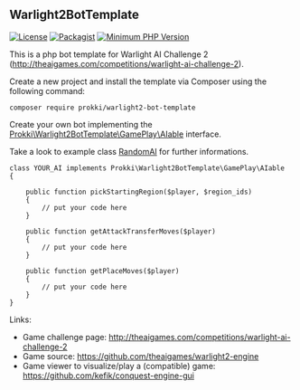 ## Warlight2BotTemplate

[![License](https://img.shields.io/badge/License-MIT-blue.svg?style=flat)](https://github.com/prokki/warlight2-bot/blob/master/LICENSE)
[![Packagist](https://img.shields.io/badge/Packagist-0.0.1-blue.svg?style=flat)](https://packagist.org/packages/prokki/warlight2-bot-template)
[![Minimum PHP Version](https://img.shields.io/badge/PHP-%3D5.6.13-8892BF.svg)](https://php.net/)

This is a php bot template for Warlight AI Challenge 2 (http://theaigames.com/competitions/warlight-ai-challenge-2). 

Create a new project and install the template via Composer using the following command:

    composer require prokki/warlight2-bot-template
    
Create your own bot implementing the [Prokki\Warlight2BotTemplate\GamePlay\AIable](https://github.com/prokki/warlight2-bot-template/blob/master/src/GamePlay/AIable.php) interface.

Take a look to example class [RandomAI](https://github.com/prokki/warlight2-bot-template/blob/master/src/GamePlay/RandomAI.php) for further informations.

    class YOUR_AI implements Prokki\Warlight2BotTemplate\GamePlay\AIable
    {
    
        public function pickStartingRegion($player, $region_ids)
        {
            // put your code here
        }
        
        public function getAttackTransferMoves($player)
        {
            // put your code here
        }

        public function getPlaceMoves($player)
        {
            // put your code here
        }
    }

Links:
- Game challenge page: http://theaigames.com/competitions/warlight-ai-challenge-2
- Game source: https://github.com/theaigames/warlight2-engine
- Game viewer to visualize/play a (compatible) game: https://github.com/kefik/conquest-engine-gui
